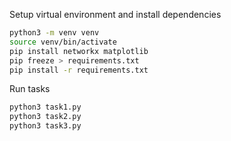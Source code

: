 Setup virtual environment and install dependencies

```bash
python3 -m venv venv
source venv/bin/activate
pip install networkx matplotlib
pip freeze > requirements.txt
pip install -r requirements.txt
```

Run tasks

```bash
python3 task1.py
python3 task2.py
python3 task3.py
```
